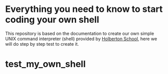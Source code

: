 # Everything you need to know to start coding your own shell
This repository is based on the documentation to create our own simple UNIX command interpreter (shell) provided by [Holberton School](https://www.holbertonschool.com/), here we will do step by step test to create it.
# test_my_own_shell

